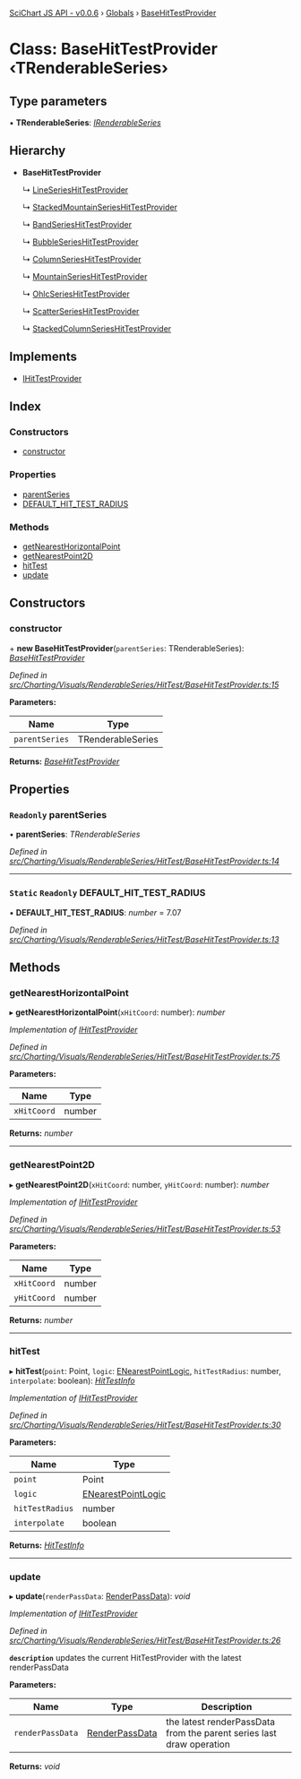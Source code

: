 [SciChart JS API - v0.0.6](../README.md) › [Globals](../globals.md) › [BaseHitTestProvider](basehittestprovider.md)

# Class: BaseHitTestProvider ‹**TRenderableSeries**›

## Type parameters

▪ **TRenderableSeries**: *[IRenderableSeries](../interfaces/irenderableseries.md)*

## Hierarchy

* **BaseHitTestProvider**

  ↳ [LineSeriesHitTestProvider](lineserieshittestprovider.md)

  ↳ [StackedMountainSeriesHitTestProvider](stackedmountainserieshittestprovider.md)

  ↳ [BandSeriesHitTestProvider](bandserieshittestprovider.md)

  ↳ [BubbleSeriesHitTestProvider](bubbleserieshittestprovider.md)

  ↳ [ColumnSeriesHitTestProvider](columnserieshittestprovider.md)

  ↳ [MountainSeriesHitTestProvider](mountainserieshittestprovider.md)

  ↳ [OhlcSeriesHitTestProvider](ohlcserieshittestprovider.md)

  ↳ [ScatterSeriesHitTestProvider](scatterserieshittestprovider.md)

  ↳ [StackedColumnSeriesHitTestProvider](stackedcolumnserieshittestprovider.md)

## Implements

* [IHitTestProvider](../interfaces/ihittestprovider.md)

## Index

### Constructors

* [constructor](basehittestprovider.md#constructor)

### Properties

* [parentSeries](basehittestprovider.md#readonly-parentseries)
* [DEFAULT_HIT_TEST_RADIUS](basehittestprovider.md#static-readonly-default_hit_test_radius)

### Methods

* [getNearestHorizontalPoint](basehittestprovider.md#getnearesthorizontalpoint)
* [getNearestPoint2D](basehittestprovider.md#getnearestpoint2d)
* [hitTest](basehittestprovider.md#hittest)
* [update](basehittestprovider.md#update)

## Constructors

###  constructor

\+ **new BaseHitTestProvider**(`parentSeries`: TRenderableSeries): *[BaseHitTestProvider](basehittestprovider.md)*

*Defined in [src/Charting/Visuals/RenderableSeries/HitTest/BaseHitTestProvider.ts:15](https://github.com/ABTSoftware/SciChart.Dev/blob/34ff3115c2/Web/src/SciChart/src/Charting/Visuals/RenderableSeries/HitTest/BaseHitTestProvider.ts#L15)*

**Parameters:**

Name | Type |
------ | ------ |
`parentSeries` | TRenderableSeries |

**Returns:** *[BaseHitTestProvider](basehittestprovider.md)*

## Properties

### `Readonly` parentSeries

• **parentSeries**: *TRenderableSeries*

*Defined in [src/Charting/Visuals/RenderableSeries/HitTest/BaseHitTestProvider.ts:14](https://github.com/ABTSoftware/SciChart.Dev/blob/34ff3115c2/Web/src/SciChart/src/Charting/Visuals/RenderableSeries/HitTest/BaseHitTestProvider.ts#L14)*

___

### `Static` `Readonly` DEFAULT_HIT_TEST_RADIUS

▪ **DEFAULT_HIT_TEST_RADIUS**: *number* = 7.07

*Defined in [src/Charting/Visuals/RenderableSeries/HitTest/BaseHitTestProvider.ts:13](https://github.com/ABTSoftware/SciChart.Dev/blob/34ff3115c2/Web/src/SciChart/src/Charting/Visuals/RenderableSeries/HitTest/BaseHitTestProvider.ts#L13)*

## Methods

###  getNearestHorizontalPoint

▸ **getNearestHorizontalPoint**(`xHitCoord`: number): *number*

*Implementation of [IHitTestProvider](../interfaces/ihittestprovider.md)*

*Defined in [src/Charting/Visuals/RenderableSeries/HitTest/BaseHitTestProvider.ts:75](https://github.com/ABTSoftware/SciChart.Dev/blob/34ff3115c2/Web/src/SciChart/src/Charting/Visuals/RenderableSeries/HitTest/BaseHitTestProvider.ts#L75)*

**Parameters:**

Name | Type |
------ | ------ |
`xHitCoord` | number |

**Returns:** *number*

___

###  getNearestPoint2D

▸ **getNearestPoint2D**(`xHitCoord`: number, `yHitCoord`: number): *number*

*Implementation of [IHitTestProvider](../interfaces/ihittestprovider.md)*

*Defined in [src/Charting/Visuals/RenderableSeries/HitTest/BaseHitTestProvider.ts:53](https://github.com/ABTSoftware/SciChart.Dev/blob/34ff3115c2/Web/src/SciChart/src/Charting/Visuals/RenderableSeries/HitTest/BaseHitTestProvider.ts#L53)*

**Parameters:**

Name | Type |
------ | ------ |
`xHitCoord` | number |
`yHitCoord` | number |

**Returns:** *number*

___

###  hitTest

▸ **hitTest**(`point`: Point, `logic`: [ENearestPointLogic](../enums/enearestpointlogic.md), `hitTestRadius`: number, `interpolate`: boolean): *[HitTestInfo](hittestinfo.md)*

*Implementation of [IHitTestProvider](../interfaces/ihittestprovider.md)*

*Defined in [src/Charting/Visuals/RenderableSeries/HitTest/BaseHitTestProvider.ts:30](https://github.com/ABTSoftware/SciChart.Dev/blob/34ff3115c2/Web/src/SciChart/src/Charting/Visuals/RenderableSeries/HitTest/BaseHitTestProvider.ts#L30)*

**Parameters:**

Name | Type |
------ | ------ |
`point` | Point |
`logic` | [ENearestPointLogic](../enums/enearestpointlogic.md) |
`hitTestRadius` | number |
`interpolate` | boolean |

**Returns:** *[HitTestInfo](hittestinfo.md)*

___

###  update

▸ **update**(`renderPassData`: [RenderPassData](renderpassdata.md)): *void*

*Implementation of [IHitTestProvider](../interfaces/ihittestprovider.md)*

*Defined in [src/Charting/Visuals/RenderableSeries/HitTest/BaseHitTestProvider.ts:26](https://github.com/ABTSoftware/SciChart.Dev/blob/34ff3115c2/Web/src/SciChart/src/Charting/Visuals/RenderableSeries/HitTest/BaseHitTestProvider.ts#L26)*

**`description`** updates the current HitTestProvider with the latest renderPassData

**Parameters:**

Name | Type | Description |
------ | ------ | ------ |
`renderPassData` | [RenderPassData](renderpassdata.md) | the latest renderPassData from the parent series last draw operation  |

**Returns:** *void*
